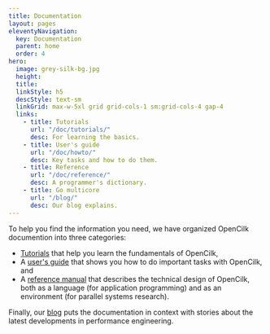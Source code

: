 ```yaml
---
title: Documentation
layout: pages
eleventyNavigation:
  key: Documentation
  parent: home
  order: 4
hero:
  image: grey-silk-bg.jpg
  height: 
  title: 
  linkStyle: h5
  descStyle: text-sm
  linkGrid: max-w-5xl grid grid-cols-1 sm:grid-cols-4 gap-4
  links:
    - title: Tutorials
      url: "/doc/tutorials/"
      desc: For learning the basics.
    - title: User's guide
      url: "/doc/howto/"
      desc: Key tasks and how to do them.
    - title: Reference
      url: "/doc/reference/"
      desc: A programmer's dictionary.
    - title: Go multicore
      url: "/blog/"
      desc: Our blog explains.
---
```


To help you find the information you need, 
we have organized OpenCilk documention into three categories:

- [Tutorials](/doc/tutorials) that help you learn the fundamentals of OpenCilk,
- A [user's guide](/doc/howto) that shows you how to do important tasks with OpenCilk, and
- A [reference manual](/doc/reference) that describes the technical design of OpenCilk, both as a language (for application programming) and as an environment (for parallel systems research).

Finally, our [blog](/blog) puts the documentation in context with stories about the latest developments in performance engineering.